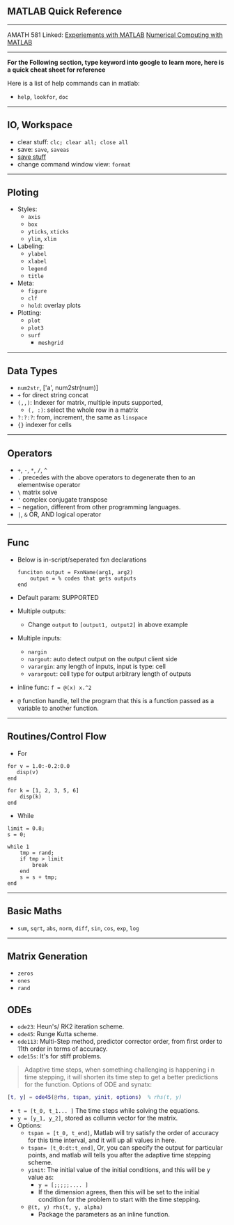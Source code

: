 ## MATLAB Quick Reference

---

AMATH 581 Linked: 
[Experiements with MATLAB](https://www.mathworks.com/moler/exm.html)
[Numerical Computing with MATLAB](https://www.mathworks.com/moler/chapters.html)

---
**For the Following section, type keyword into google to learn more, here is a quick cheat sheet for reference**

Here is a list of help commands can in matlab: 
* `help`, `lookfor`, `doc`

---

## IO, Workspace
* clear stuff: `clc; clear all; close all`
* save: `save`, `saveas`
* [save stuff](https://www.mathworks.com/help/matlab/matlab_env/save-load-and-delete-workspace-variables.html#mw_093429e0-f588-4d9b-8eae-00bddea902a4)
* change command window view: `format`
---
## Ploting
* Styles: 
	* `axis`
	* `box`
	* `yticks`, `xticks`
	* `ylim`, `xlim`
* Labeling:
	* `ylabel`
	* `xlabel`
	* `legend`
	* `title`
* Meta:
	* `figure`
	* `clf`
	* `hold`: overlay plots
* Plotting:
	* `plot`
	* `plot3`
	* `surf`
		* `meshgrid`
---
## Data Types
* `num2str`, ['a', num2str(num)]
* `+` for direct string concat
* `(,,)`: Indexer for matrix, multiple inputs supported, 
	* `(, :)`: select the whole row in a matrix 
* `?:?:?`: from, increment, the same as `linspace`
* `{}` indexer for cells

---
## Operators 
* `+`, `-`, `*`, `/`, `^`
* `.` precedes with the above operators to degenerate then to an elementwise operator
* `\` matrix solve
* `'` complex conjugate transpose 
* `~` negation, different from other programming languages. 
* `|`, `&` OR, AND logical operator 
---

## Func
* Below is in-script/seperated fxn declarations
	```
	funciton output = FxnName(arg1, arg2)
		output = % codes that gets outputs
	end
	```
* Default param: SUPPORTED
* Multiple outputs: 
	* Change `output` to `[output1, output2]` in above example

* Multiple inputs: 
	* `nargin`
	* `nargout`: auto detect output on the output client side
	* `varargin`: any length of inputs, input is type: cell
	* `varargout`: cell type for output arbitrary length of outputs
* inline func: `f = @(x) x.^2`
* `@` function handle, tell the program that this is a function passed as a variable to another function.

---

## Routines/Control Flow
* For
```
for v = 1.0:-0.2:0.0
   disp(v)
end

for k = [1, 2, 3, 5, 6]
	disp(k)
end
```
* While
```
limit = 0.8;
s = 0;

while 1
    tmp = rand;
    if tmp > limit
        break
    end
    s = s + tmp;
end
```

---

## Basic Maths
* `sum`, `sqrt`, `abs`, `norm`, `diff`, `sin`, `cos`, `exp`, `log`

---

## Matrix Generation 
* `zeros`
* `ones`
* `rand`

## ODEs
* `ode23`: Heun's/ RK2 iteration scheme.
* `ode45`: Runge Kutta scheme.
* `ode113`: Multi-Step method, predictor corrector order, from first order to 11th order in terms of accuracy.
* `ode15s`: It's for stiff problems.

> Adaptive time steps, when something challenging is happening i n time stepping, it will shorten its time step to get a better predictions for the function. 
> Options of ODE and synatx:

```matlab
[t, y] = ode45(@rhs, tspan, yinit, options)  % rhs(t, y)
```
* `t = [t_0, t_1... ]` The time steps while solving the equations. 
* `y = [y_1, y_2]`, stored as collumn vector for the matrix. 
* Options: 
	* `tspan = [t_0, t_end]`, Matlab will try satisfy the order of accuracy for this time interval, and it will up all values in here. 
	* `tspan= [t_0:dt:t_end]`, Or, you can specify the output for particular points, and matlab will tells you after the adaptive time stepping scheme. 
	* `yinit`: The initial value of the initial conditions, and this will be y value as: 
		* `y = [;;;;;.... ]`
		* If the dimension agrees, then this will be set to the initial condition for the problem to start with the time stepping. 
	* `@(t, y) rhs(t, y, alpha)`
		* Package the parameters as an inline function.



